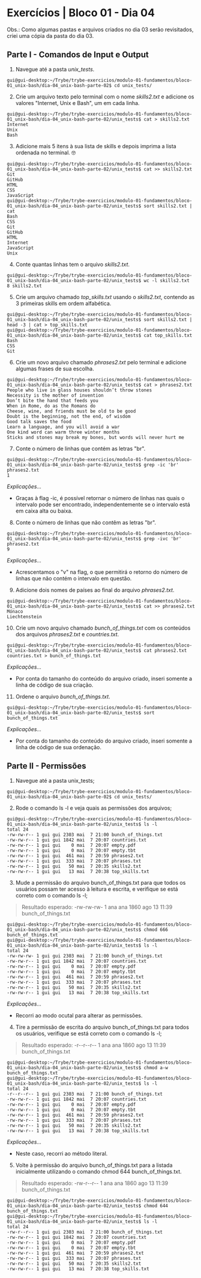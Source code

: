 # Exercícios | Bloco 01 - Dia 04

Obs.: Como algumas pastas e arquivos criados no dia 03 serão revisitados, criei uma cópia da pasta do dia 03.

## Parte I - Comandos de Input e Output

1. Navegue até a pasta *unix_tests*.
```
gui@gui-desktop:~/Trybe/trybe-exercicios/modulo-01-fundamentos/bloco-01_unix-bash/dia-04_unix-bash-parte-02$ cd unix_tests/
```

2. Crie um arquivo texto pelo terminal com o nome *skills2.txt* e adicione os valores "Internet, Unix e Bash", um em cada linha.
```
gui@gui-desktop:~/Trybe/trybe-exercicios/modulo-01-fundamentos/bloco-01_unix-bash/dia-04_unix-bash-parte-02/unix_tests$ cat > skills2.txt
Internet
Unix
Bash
```

3. Adicione mais 5 itens à sua lista de skills e depois imprima a lista ordenada no terminal. 🤓
```
gui@gui-desktop:~/Trybe/trybe-exercicios/modulo-01-fundamentos/bloco-01_unix-bash/dia-04_unix-bash-parte-02/unix_tests$ cat >> skills2.txt 
Git
GitHub
HTML
CSS
JavaScript
gui@gui-desktop:~/Trybe/trybe-exercicios/modulo-01-fundamentos/bloco-01_unix-bash/dia-04_unix-bash-parte-02/unix_tests$ sort skills2.txt | cat
Bash
CSS
Git
GitHub
HTML
Internet
JavaScript
Unix
```

4. Conte quantas linhas tem o arquivo *skills2.txt*.
```
gui@gui-desktop:~/Trybe/trybe-exercicios/modulo-01-fundamentos/bloco-01_unix-bash/dia-04_unix-bash-parte-02/unix_tests$ wc -l skills2.txt 
8 skills2.txt
```

5. Crie um arquivo chamado *top_skills.txt* usando o *skills2.txt*, contendo as 3 primeiras skills em ordem alfabética.
```
gui@gui-desktop:~/Trybe/trybe-exercicios/modulo-01-fundamentos/bloco-01_unix-bash/dia-04_unix-bash-parte-02/unix_tests$ sort skills2.txt | head -3 | cat > top_skills.txt
gui@gui-desktop:~/Trybe/trybe-exercicios/modulo-01-fundamentos/bloco-01_unix-bash/dia-04_unix-bash-parte-02/unix_tests$ cat top_skills.txt 
Bash
CSS
Git
```

6. Crie um novo arquivo chamado *phrases2.txt* pelo terminal e adicione algumas frases de sua escolha.
```
gui@gui-desktop:~/Trybe/trybe-exercicios/modulo-01-fundamentos/bloco-01_unix-bash/dia-04_unix-bash-parte-02/unix_tests$ cat > phrases2.txt
People who live in glass houses shouldn’t throw stones  
Necessity is the mother of invention
Don’t bite the hand that feeds you
When in Rome, do as the Romans do
Cheese, wine, and friends must be old to be good              
Doubt is the beginning, not the end, of wisdom
Good talk saves the food
Learn a language, and you will avoid a war
One kind word can warm three winter months
Sticks and stones may break my bones, but words will never hurt me 
```

7. Conte o número de linhas que contém as letras "br".
```
gui@gui-desktop:~/Trybe/trybe-exercicios/modulo-01-fundamentos/bloco-01_unix-bash/dia-04_unix-bash-parte-02/unix_tests$ grep -ic 'br' phrases2.txt 
1
```
*Explicações...*
- Graças à flag -ic, é possível retornar o número de linhas nas quais o intervalo pode ser encontrado, independentemente se o intervalo está em caixa alta ou baixa.

8. Conte o número de linhas que não contêm as letras "br".
```
gui@gui-desktop:~/Trybe/trybe-exercicios/modulo-01-fundamentos/bloco-01_unix-bash/dia-04_unix-bash-parte-02/unix_tests$ grep -ivc 'br' phrases2.txt 
9
```
*Explicações...*
- Acrescentamos o "v" na flag, o que permitirá o retorno do número de linhas que não contém o intervalo em questão.

9. Adicione dois nomes de países ao final do arquivo *phrases2.txt*.
```
gui@gui-desktop:~/Trybe/trybe-exercicios/modulo-01-fundamentos/bloco-01_unix-bash/dia-04_unix-bash-parte-02/unix_tests$ cat >> phrases2.txt 
Mónaco
Liechtenstein
```

10. Crie um novo arquivo chamado *bunch_of_things.txt* com os conteúdos dos arquivos *phrases2.txt* e *countries.txt*.
```
gui@gui-desktop:~/Trybe/trybe-exercicios/modulo-01-fundamentos/bloco-01_unix-bash/dia-04_unix-bash-parte-02/unix_tests$ cat phrases2.txt countries.txt > bunch_of_things.txt
```
*Explicações...*
- Por conta do tamanho do conteúdo do arquivo criado, inseri somente a linha de código de sua criação.

11. Ordene o arquivo *bunch_of_things.txt*.
```
gui@gui-desktop:~/Trybe/trybe-exercicios/modulo-01-fundamentos/bloco-01_unix-bash/dia-04_unix-bash-parte-02/unix_tests$ sort bunch_of_things.txt 
```
*Explicações...*
- Por conta do tamanho do conteúdo do arquivo criado, inseri somente a linha de código de sua ordenação.

## Parte II - Permissões

1. Navegue até a pasta unix_tests;
```
gui@gui-desktop:~/Trybe/trybe-exercicios/modulo-01-fundamentos/bloco-01_unix-bash/dia-04_unix-bash-parte-02$ cd unix_tests/
```

2. Rode o comando ls -l e veja quais as permissões dos arquivos;
```
gui@gui-desktop:~/Trybe/trybe-exercicios/modulo-01-fundamentos/bloco-01_unix-bash/dia-04_unix-bash-parte-02/unix_tests$ ls -l
total 24
-rw-rw-r-- 1 gui gui 2303 mai  7 21:00 bunch_of_things.txt
-rw-rw-r-- 1 gui gui 1842 mai  7 20:07 countries.txt
-rw-rw-r-- 1 gui gui    0 mai  7 20:07 empty.pdf
-rw-rw-r-- 1 gui gui    0 mai  7 20:07 empty.tbt
-rw-rw-r-- 1 gui gui  461 mai  7 20:59 phrases2.txt
-rw-rw-r-- 1 gui gui  333 mai  7 20:07 phrases.txt
-rw-rw-r-- 1 gui gui   50 mai  7 20:35 skills2.txt
-rw-rw-r-- 1 gui gui   13 mai  7 20:38 top_skills.txt
```

3. Mude a permissão do arquivo bunch_of_things.txt para que todos os usuários possam ter acesso à leitura e escrita, e verifique se está correto com o comando ls -l;
> Resultado esperado: -rw-rw-rw- 1 ana ana 1860 ago 13 11:39 bunch_of_things.txt
```
gui@gui-desktop:~/Trybe/trybe-exercicios/modulo-01-fundamentos/bloco-01_unix-bash/dia-04_unix-bash-parte-02/unix_tests$ chmod 666 bunch_of_things.txt 
gui@gui-desktop:~/Trybe/trybe-exercicios/modulo-01-fundamentos/bloco-01_unix-bash/dia-04_unix-bash-parte-02/unix_tests$ ls -l
total 24
-rw-rw-rw- 1 gui gui 2303 mai  7 21:00 bunch_of_things.txt
-rw-rw-r-- 1 gui gui 1842 mai  7 20:07 countries.txt
-rw-rw-r-- 1 gui gui    0 mai  7 20:07 empty.pdf
-rw-rw-r-- 1 gui gui    0 mai  7 20:07 empty.tbt
-rw-rw-r-- 1 gui gui  461 mai  7 20:59 phrases2.txt
-rw-rw-r-- 1 gui gui  333 mai  7 20:07 phrases.txt
-rw-rw-r-- 1 gui gui   50 mai  7 20:35 skills2.txt
-rw-rw-r-- 1 gui gui   13 mai  7 20:38 top_skills.txt
```
_Explicações..._
- Recorri ao modo ocutal para alterar as permissões.

4. Tire a permissão de escrita do arquivo bunch_of_things.txt para todos os usuários, verifique se está correto com o comando ls -l;
> Resultado esperado: -r--r--r-- 1 ana ana 1860 ago 13 11:39 bunch_of_things.txt
```
gui@gui-desktop:~/Trybe/trybe-exercicios/modulo-01-fundamentos/bloco-01_unix-bash/dia-04_unix-bash-parte-02/unix_tests$ chmod a-w bunch_of_things.txt 
gui@gui-desktop:~/Trybe/trybe-exercicios/modulo-01-fundamentos/bloco-01_unix-bash/dia-04_unix-bash-parte-02/unix_tests$ ls -l
total 24
-r--r--r-- 1 gui gui 2303 mai  7 21:00 bunch_of_things.txt
-rw-rw-r-- 1 gui gui 1842 mai  7 20:07 countries.txt
-rw-rw-r-- 1 gui gui    0 mai  7 20:07 empty.pdf
-rw-rw-r-- 1 gui gui    0 mai  7 20:07 empty.tbt
-rw-rw-r-- 1 gui gui  461 mai  7 20:59 phrases2.txt
-rw-rw-r-- 1 gui gui  333 mai  7 20:07 phrases.txt
-rw-rw-r-- 1 gui gui   50 mai  7 20:35 skills2.txt
-rw-rw-r-- 1 gui gui   13 mai  7 20:38 top_skills.txt

```
_Explicações..._
- Neste caso, recorri ao método literal.

5. Volte à permissão do arquivo bunch_of_things.txt para a listada inicialmente utilizando o comando chmod 644 bunch_of_things.txt.
> Resultado esperado: -rw-r--r-- 1 ana ana 1860 ago 13 11:39 bunch_of_things.txt
```
gui@gui-desktop:~/Trybe/trybe-exercicios/modulo-01-fundamentos/bloco-01_unix-bash/dia-04_unix-bash-parte-02/unix_tests$ chmod 644 bunch_of_things.txt 
gui@gui-desktop:~/Trybe/trybe-exercicios/modulo-01-fundamentos/bloco-01_unix-bash/dia-04_unix-bash-parte-02/unix_tests$ ls -l
total 24
-rw-r--r-- 1 gui gui 2303 mai  7 21:00 bunch_of_things.txt
-rw-rw-r-- 1 gui gui 1842 mai  7 20:07 countries.txt
-rw-rw-r-- 1 gui gui    0 mai  7 20:07 empty.pdf
-rw-rw-r-- 1 gui gui    0 mai  7 20:07 empty.tbt
-rw-rw-r-- 1 gui gui  461 mai  7 20:59 phrases2.txt
-rw-rw-r-- 1 gui gui  333 mai  7 20:07 phrases.txt
-rw-rw-r-- 1 gui gui   50 mai  7 20:35 skills2.txt
-rw-rw-r-- 1 gui gui   13 mai  7 20:38 top_skills.txt
```